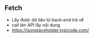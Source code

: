 ## Fetch

- Lấy được dữ liệu từ back-end trả về
- call lên API lấy nội dung
- https://jsonplaceholder.typicode.com/
